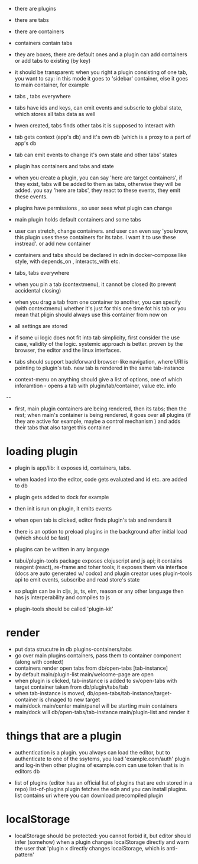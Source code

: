 
* there are plugins
* there are tabs
* there are containers

* containers contain tabs
* they are boxes, there are default ones and a plugin can add containers or add tabs to existing (by key)
* it should be transparent: when you right a plugin consisting of one tab, you want to say: in this mode it goes to 'sidebar' container, else it goes to main container, for example

* tabs , tabs everywhere
* tabs have ids and keys, can emit events and subscrie to global state, which stores all tabs data as well
* hwen created, tabs finds other tabs it is supposed to interact with
* tab gets context (app's db) and it's own db (which is a proxy to a part of app's db
* tab can emit events to change it's own state and other tabs' states

* plugin has containers and tabs and state
* when you create  a plugin, you can say 'here are target containers', if they exist, tabs will be added to them as tabs,
otherwise they will be added. you say 'here are tabs', they react to these events, they emit these events.
* plugins have permissions , so user sees what plugin can change

* main plugin holds default containers and some tabs

* user can stretch, change containers. and user can even say  'you know, this plugin uses these containers for its tabs. i want it to use these instread'. or add new container

* containers and tabs should be declared in edn in docker-compose like style, with depends_on , interacts_with etc.

* tabs, tabs everywhere

* when you pin a tab (contextmenu), it cannot be closed (to prevent accidental closing)
* when you drag a tab from one container to another, you can specify (with contextmenu) whether it's just for this one time fot his tab or you mean that pligin should always use this container from now on

* all settings are stored


* if some ui logic does not fit into tab simplicity, first consider the use case, validity of the logic. systemic approach is better. proven by the browser, the editor and the linux interfaces.

* tabs should support backforward browser-like navigation, where URI is pointing to plugin's tab. new tab is rendered in the same tab-instance

* context-menu on anything should give a list of options, one of which inforamtion - opens a tab with plugin/tab/container, value etc. info

--

* first, main plugin containers are being rendered, then its tabs; then the rest; when main's container is being rendered, it goes 
over all plugins (if they are active for example, maybe a control mechanism ) and adds their tabs that also target this container

# loading plugin 
* plugin is app/lib: it exposes id, containers, tabs.
* when loaded into the editor, code gets evaluated and id etc. are added to db
* plugin gets added to dock for example
* then init is run on plugin, it emits events
* when open tab is clicked, editor finds plugin's tab and renders it
* there is an option to preload plugins in the background after initial load (which should be fast)


* plugins can be written in any language
* tabui/plugin-tools package exposes clojuscript and js api; it contains reagent (react), re-frame and toher tools;
  it exposes them via interface (docs are auto generated w/ codox) and plugin creator uses plugin-tools api to emit events, subscribe and read store's state
* so plugin can be in cljs, js, ts, elm, reason or any other language then has js interperability and compiles to js
* plugin-tools should be called 'plugin-kit'


# render

* put data strucutre in db plugins-containers/tabs
* go over main plugins containers, pass them to container component (along with context)
* containers render open tabs from db/open-tabs [tab-instance]
* by default main/plugin-list main/welcome-page are open
* when plugin is clicked, tab-instance is added to sv/open-tabs with target container taken from db/plugin/tabs/tab 
* when tab-instance is moved, db/open-tabs/tab-instance/target-container is chnaged to new target
* main/dock main/center main/panel will be starting main containers
* main/dock will  db/open-tabs/tab-instance main/plugin-list and render it

# things that are a plugin

* authentication is a plugin. you always can load the editor, but to authenticate to one of the ssytems, you load 'example.com/auth' plugin and log-in
  then other plugins of example.com can use token that is in editors db

* list of plugins (editor has an official list of plugins that are edn stored in a repo)
  list-of-plugins plugin fetches the edn and you can install plugins.
  list contains uri where you can download precompiled plugin

# localStorage

* localStorage should be protected: you cannot forbid it, but editor should infer (somehow) when a plugin changes localStorage directly and warn the user that
  'plugin x directly changes localStorage, which is anti-pattern' 
